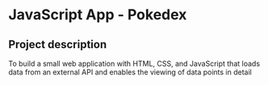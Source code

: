 # JavaScript App - Pokedex

## Project description
To build a small web application with HTML, CSS, and JavaScript that loads
data from an external API and enables the viewing of data points in detail